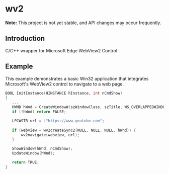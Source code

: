 # wv2
**Note:** This project is not yet stable, and API changes may occur frequently.

## Introduction
C/C++ wrapper for Microsoft Edge WebView2 Control

## Example

This example demonstrates a basic Win32 application that integrates Microsoft's WebView2 control to navigate to a web page.

```cpp
BOOL InitInstance(HINSTANCE hInstance, int nCmdShow)
{
   ...
   HWND hWnd = CreateWindowW(szWindowClass, szTitle, WS_OVERLAPPEDWINDOW, CW_USEDEFAULT, 0, CW_USEDEFAULT, 0, NULL, NULL, hInstance, NULL);
   if (!hWnd) return FALSE;

   LPCWSTR url = L"https://www.youtube.com";
   
   if (webview = wv2createSync2(NULL, NULL, NULL, hWnd)) {
       wv2navigate(webview, url);
   } 

   ShowWindow(hWnd, nCmdShow);
   UpdateWindow(hWnd);

   return TRUE;
}
```

